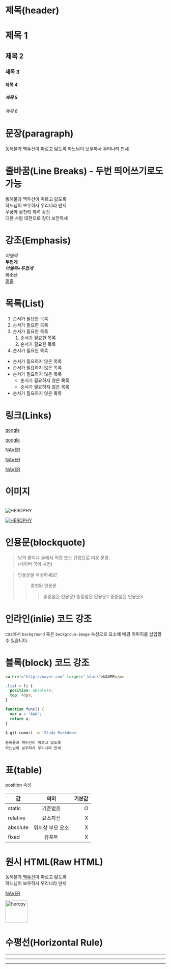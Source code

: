 # 제목(header)

# 제목 1
## 제목 2
### 제목 3
#### 제목 4
##### 제목 5
###### 제목 6


# 문장(paragraph)
동해물과 백두산이 마르고 닳도록
하느님이 보우하사 우리나라 만세

# 줄바꿈(Line Breaks) - 두번 띄어쓰기로도 가능
동해물과 백두산이 마르고 닳도록  
하느님이 보우하사 우리나라 만세<br />
무궁화 삼천리 화려 강산<br />
대한 사람 대한으로 길이 보전하세

# 강조(Emphasis)
_이텔릭_   
**두껍게**  
**_이텔릭+두껍게_**  
~~취소선~~  
<u>밑줄</u>

# 목록(List)
1. 순서가 필요한 목록
1. 순서가 필요한 목록
1. 순서가 필요한 목록
    1. 순서가 필요한 목록
    1. 순서가 필요한 목록
1. 순서가 필요한 목록

- 순서가 필요하지 않은 목록
- 순서가 필요하지 않은 목록
- 순서가 필요하지 않은 목록
    - 순서가 필요하지 않은 목록
    - 순서가 필요하지 않은 목록
- 순서가 필요하지 않은 목록


# 링크(Links)
<a href="http://google.com">google</a>

[google](http://google.com)

<a href="http://naver.com" title="Naver로 이동!">NAVER</a>

[NAVER](http://naver.com "Naver로 이동!")

<a href="http://naver.com" title="Naver로 이동!" target="_blank">NAVER</a>

# 이미지
![]()

![HEROPHY](https://heropy.blog/css/images/logo.png)

[![HEROPHY](https://heropy.blog/css/images/logo.png)](https://heropy.blog/)

# 인용문(blockquote)
> 남의 말이나 글에서 직접 또는 간접으로
따온 문장.  
> (네이버 국어 사전)

> 인용문을 작성하세요!
>> 중첩된 인용문
>>> 중중첩된 인용문1
>>> 중중첩된 인용문2
>>> 중중첩된 인용문3

# 인라인(inlie) 코드 강조
css에서 `background` 혹은 `backgroun-image` 속성으로 요소에 배경 이미지를 삽입할 수 있습니다.

# 블록(block) 코드 강조

```html
<a href="http://naver.com" target="_blank">NAVER</a>
```

```css
.list > li {
  position: absolute;
  top: 40px;
}
```

```javascript
function func() {
  var a = 'AAA';
  return a;
}
```

```bash
$ git commit -m 'Study Markdown'
```

```plaintext
동해물과 백두산이 마르고 닳도록
하느님이 보우하사 우리나라 만세
```

# 표(table)
position 속성

값 | 의미 | 기본값
--|:--:|--:
static | 기준없음 | O
relative | 요소자신 | X
absolute | 위치상 부모 요소 | X
fixed | 뷰포트 | X

# 원시 HTML(Raw HTML)
동해물과 <span style="text-decoration: underline">백두산</span>이 마르고 닳도록<br />하느님이 보우하사 우리나라 만세

<a href="http://naver.com" title="NAVER로 이동!" target="_blank">NAVER</a>

<img width="70" src="https://heropy.blog/css/images/logo.png" alt="heropy">

# 수평선(Horizontal Rule)
---

***

___